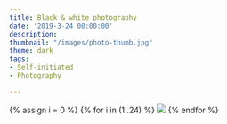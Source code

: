 ```yaml
---
title: Black & white photography
date: '2019-3-24 00:00:00'
description: 
thumbnail: "/images/photo-thumb.jpg"
theme: dark
tags:
- Self-initiated
- Photography

---
```


<div class="grid wide">
	{% assign i = 0 %}
	{% for i in (1..24) %}
	<img src="/images/p{{ i }}.jpg" />
	{% endfor %}
</div>